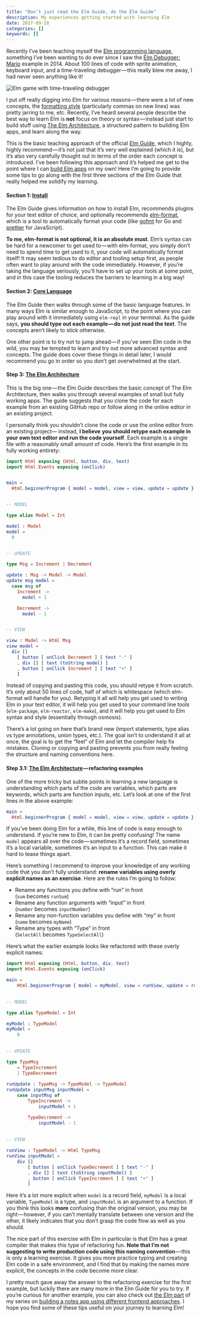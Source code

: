 ```yaml
---
title: "Don’t just read the Elm Guide, do the Elm Guide"
description: My experiences getting started with learning Elm
date: 2017-09-28
categories: []
keywords: []
---
```


Recently I’ve been teaching myself the [Elm programming language](http://elm-lang.org/), something I’ve been wanting to do ever since I saw the [Elm Debugger: Mario](http://debug.elm-lang.org/edit/Mario.elm) example in 2014. About 100 lines of code with sprite animation, keyboard input, and a time-traveling debugger — this really blew me away, I had never seen anything like it!

![Elm game with time-traveling debugger](img/1__yPn19xbe1wjCo2c4os__vDA.gif)

I put off really digging into Elm for various reasons — there were a lot of new concepts, the [formatting style](http://elm-lang.org/docs/style-guide) (particularly commas on new lines) was pretty jarring to me, etc. Recently, I’ve heard several people describe the best way to learn Elm is **not** focus on theory or syntax — instead just start to build stuff using [The Elm Architecture](https://guide.elm-lang.org/architecture/), a structured pattern to building Elm apps, and learn along the way.

This is the basic teaching approach of the official [Elm Guide](https://guide.elm-lang.org), which I highly, highly recommend — it’s not just that it’s very well explained (which it is), but it’s also very carefully thought out in terms of the order each concept is introduced. I’ve been following this approach and it’s helped me get to the point where I can [build Elm apps](comparing-frontend-approaches-part-6-elm.html) on my own! Here I’m going to provide some tips to go along with the first three sections of the Elm Guide that really helped me solidify my learning.

#### Section 1: [Install](https://guide.elm-lang.org/install.html)

The Elm Guide gives information on how to install Elm, recommends plugins for your text editor of choice, and optionally recommends [elm-format](https://github.com/avh4/elm-format), which is a tool to automatically format your code (like [gofmt](https://golang.org/cmd/gofmt/) for Go and [prettier](https://github.com/prettier/prettier) for JavaScript).

**To me, elm-format is not optional, it is an absolute must**. Elm’s syntax can be hard for a newcomer to get used to — with elm-format, you simply don’t need to spend time to get used to it, your code will automatically format itself! It may seem tedious to do editor and tooling setup first, as people often want to play around with the code immediately. However, if you’re taking the language seriously, you’ll have to set up your tools at some point, and in this case the tooling reduces the barriers to learning in a big way!

#### Section 2: [Core Language](https://guide.elm-lang.org/core_language.html)

The Elm Guide then walks through some of the basic language features. In many ways Elm is similar enough to JavaScript, to the point where you can play around with it immediately using `elm-repl` in your terminal. As the guide says, **you should type out each example — do not just read the text**. The concepts aren’t likely to stick otherwise.

One other point is to try not to jump ahead — if you’ve seen Elm code in the wild, you may be tempted to learn and try out more advanced syntax and concepts. The guide does cover these things in detail later, I would recommend you go in order so you don’t get overwhelmed at the start.

#### Step 3: [The Elm Architecture](https://guide.elm-lang.org/architecture/)

This is the big one — the Elm Guide describes the basic concept of The Elm Architecture, then walks you through several examples of small but fully working apps. The guide suggests that you clone the code for each example from an existing GitHub repo or follow along in the online editor in an existing project.

I personally think you shouldn’t clone the code or use the online editor from an existing project— instead, **I believe** **you should retype each example in your own text editor and run the code yourself**. Each example is a single file with a reasonably small amount of code. Here’s the first example in its fully working entirety:

```elm
import Html exposing (Html, button, div, text)
import Html.Events exposing (onClick)


main =
  Html.beginnerProgram { model = model, view = view, update = update }


-- MODEL

type alias Model = Int

model : Model
model =
  0


-- UPDATE

type Msg = Increment | Decrement

update : Msg -> Model -> Model
update msg model =
  case msg of
    Increment ->
      model + 1

    Decrement ->
      model - 1


-- VIEW

view : Model -> Html Msg
view model =
  div []
    [ button [ onClick Decrement ] [ text "-" ]
    , div [] [ text (toString model) ]
    , button [ onClick Increment ] [ text "+" ]
    ]
```

Instead of copying and pasting this code, you should retype it from scratch. It’s only about 50 lines of code, half of which is whitespace (which elm-format will handle for you). Retyping it all will help you get used to writing Elm in your text editor, it will help you get used to your command line tools (`elm-package`, `elm-reactor`, `elm-make`), and it will help you get used to Elm syntax and style (essentially through osmosis).

There’s a lot going on here that’s brand new (import statements, type alias vs type annotations, union types, etc.). The goal isn’t to understand it all at once, the goal is to get the “feel” of Elm and let the compiler help fix mistakes. Cloning or copying and pasting prevents you from really feeling the structure and naming conventions here.

#### Step 3.1: [The Elm Architecture](https://guide.elm-lang.org/architecture/) — refactoring examples

One of the more tricky but subtle points in learning a new language is understanding which parts of the code are variables, which parts are keywords, which parts are function inputs, etc. Let’s look at one of the first lines in the above example:

```elm
main =
  Html.beginnerProgram { model = model, view = view, update = update }
```

If you’ve been doing Elm for a while, this line of code is easy enough to understand. If you’re new to Elm, it can be pretty confusing! The name `model` appears all over the code — sometimes it’s a record field, sometimes it’s a local variable, sometimes it’s an input to a function. This can make it hard to tease things apart.

Here’s something I recommend to improve your knowledge of any working code that you don’t fully understand: **rename variables using overly explicit names as an exercise**. Here are the rules I’m going to follow:

- Rename any functions you define with “run” in front   
  (`sum` becomes `runSum`)
- Rename any function arguments with “input” in front   
  (`number` becomes `inputNumber`)
- Rename any non-function variables you define with “my” in front   
  (`name` becomes `myName`)
- Rename any types with “Type” in front   
  (`SelectAll` becomes `TypeSelectAll`)

Here’s what the earlier example looks like refactored with these overly explicit names:

```elm
import Html exposing (Html, button, div, text)
import Html.Events exposing (onClick)

main =
    Html.beginnerProgram { model = myModel, view = runView, update = runUpdate }
    

-- MODEL

type alias TypeModel = Int

myModel : TypeModel
myModel =
    0
    

-- UPDATE

type TypeMsg
    = TypeIncrement
    | TypeDecrement
    
runUpdate : TypeMsg -> TypeModel -> TypeModel
runUpdate inputMsg inputModel =
    case inputMsg of
        TypeIncrement ->
            inputModel + 1  

        TypeDecrement ->
            inputModel - 1
            
            
-- VIEW

runView : TypeModel -> Html TypeMsg
runView inputModel =
    div []
        [ button [ onClick TypeDecrement ] [ text "-" ]
        , div [] [ text (toString inputModel) ]
        , button [ onClick TypeIncrement ] [ text "+" ]
        ]
```

Here it’s a lot more explicit when `model` is a record field, `myModel` is a local variable, `TypeModel` is a type, and `inputModel` is an argument to a function. If you think this looks **more** confusing than the original version, you may be right — however, if you can’t mentally translate between one version and the other, it likely indicates that you don’t grasp the code flow as well as you should.

The nice part of this exercise with Elm in particular is that Elm has a great compiler that makes this type of refactoring fun. **Note that I’m not suggesting to write production code using this naming convention** — this is only a learning exercise. It gives you more practice typing and creating Elm code in a safe environment, and I find that by making the names more explicit, the concepts in the code become more clear.

I pretty much gave away the answer to the refactoring exercise for the first example, but luckily there are many more in the Elm Guide for you to try. If you’re curious for another example, you can also check out [the Elm part](comparing-frontend-approaches-part-6-elm.html) of my series on [building a notes app using different frontend approaches](comparing-frontend-approaches-part-1-introduction.html). I hope you find some of these tips useful on your journey to learning Elm!

